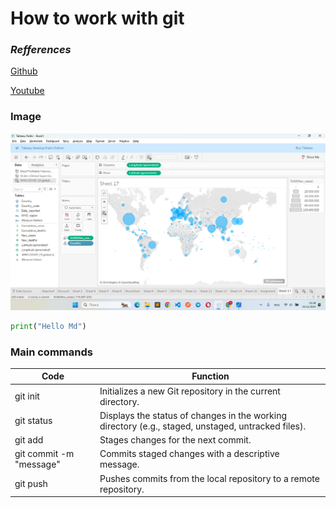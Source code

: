# How to work with git


### ***Refferences***
[Github](https://gist.github.com/Jekins/2bf2d0638163f1294637)

[Youtube](https://www.youtube.com/playlist?list=PLDyvV36pndZFHXjXuwA_NywNrVQO0aQqb)

### **Image**
![Good image](./image.png)

```python
print("Hello Md")
```

### Main commands
| Code | Function |
| ----------- | ----------- |
|  git init   | Initializes a new Git repository in the current directory.  |
| git status  |Displays the status of changes in the working directory (e.g., staged, unstaged, untracked files).|
| git add  | Stages changes for the next commit. |
| git commit -m "message" | Commits staged changes with a descriptive message. |
| git push | Pushes commits from the local repository to a remote repository. |

